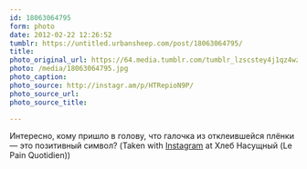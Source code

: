 ```yaml
---
id: 18063064795
form: photo
date: 2012-02-22 12:26:52
tumblr: https://untitled.urbansheep.com/post/18063064795/
title:
photo_original_url: https://64.media.tumblr.com/tumblr_lzscstey4j1qz4wzio1_640.jpg
photo: /media/18063064795.jpg
photo_caption: 
photo_source: http://instagr.am/p/HTRepioN9P/
photo_source_url:
photo_source_title:

---
```


<p>Интересно, кому пришло в голову, что галочка из отклеившейся плёнки — это позитивный символ? (Taken with <a href="http://instagr.am">Instagram</a> at Хлеб Насущный (Le Pain Quotidien))</p>
